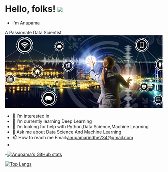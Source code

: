 # Hello, folks! <img src="https://raw.githubusercontent.com/MartinHeinz/MartinHeinz/master/wave.gif" width="30px">


- I'm Anupama

A Passionate Data Scientist
          ![Screenshot](data-science.png)
           
           
- 👀 I’m interested in 
- 🌱 I’m currently learning Deep Learning
- 🤝 I’m looking for help with Python,Data Science,Machine Learning
- 💬 Ask me about Data Science And Machine Learning
- 📫 How to reach me Email:anupamarindhe234@gmail.com
-


<!-- Links to your social media accounts -->

[2]: https://www.linkedin.com/in/anupama-rindhe-102285141/



-[![Anupama's GitHub stats](https://github-readme-stats.vercel.app/api?username=Anupama234)](https://github.com/Anupama234/github-readme-stats)

[![Top Langs](https://github-readme-stats.vercel.app/api/top-langs/?username=Anupama234&layout=compact)](https://github.com/Anupama234/github-readme-stats)

<!---
Anupama234/Anupama234 is a ✨ special ✨ repository because its `README.md` (this file) appears on your GitHub profile.
You can click the Preview link to take a look at your changes.
--->
